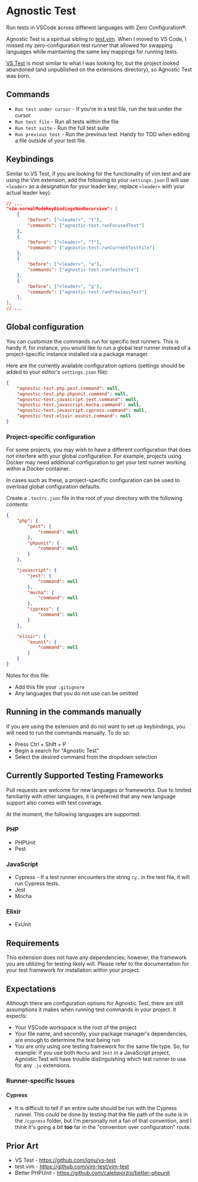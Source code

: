 # Agnostic Test

Run tests in VSCode across different languages with Zero Configuration®.

Agnostic Test is a spiritual sibling to [test.vim][vim-test]. When I moved to VS Code, I missed my zero-configuration test runner that allowed for swapping languages while maintaining the same key mappings for running tests.

[VS Test][vs-test] is most similar to what I was looking for, but the project looked abandoned (and unpublished on the extensions directory), so Agnostic Test was born.

[vim-test]: https://github.com/vim-test/vim-test
[vs-test]: https://github.com/ignu/vs-test

## Commands

- `Run test under cursor` - If you're in a test file, run the test under the cursor
- `Run test file` - Run all tests within the file
- `Run test suite` - Run the full test suite
- `Run previous test` - Run the previous test. Handy for TDD when editing a file outside of your test file.

## Keybindings

Similar to VS Test, if you are looking for the functionality of vim.test and are using the Vim extension, add the following to your `settings.json` (I will use `<leader>` as a designation for your leader key; replace `<leader>` with your actual leader key):

```json
// ...
"vim.normalModeKeyBindingsNonRecursive": [
    {
        "before": ["<leader>", "t"],
        "commands": ["agnostic-test.runFocusedTest"]
    },
    {
        "before": ["<leader>", "T"],
        "commands": ["agnostic-test.runCurrentTestFile"]
    },
    {
        "before": ["<leader>", "a"],
        "commands": ["agnostic-test.runTestSuite"]
    },
    {
        "before": ["<leader>", "g"],
        "commands": ["agnostic-test.runPreviousTest"]
    },
],
// ...
```

## Global configuration

You can customize the commands run for specific test runners. This is handy if, for instance, you would like to run a global test runner instead of a project-specific instance installed via a package manager.

Here are the currently available configuration options (settings should be added to your editor's `settings.json` file):

```json
{
    "agnostic-test.php.pest.command": null,
    "agnostic-test.php.phpunit.command": null,
    "agnostic-test.javascript.jest.command": null,
    "agnostic-test.javascript.mocha.command": null,
    "agnostic-test.javascript.cypress.command": null,
    "agnostic-test.elixir.exunit.command": null
}
```

### Project-specific configuration

For some projects, you may wish to have a different configuration that does not interfere with your global configuration. For example, projects using Docker may need additional configuration to get your test runner working within a Docker container.

In cases such as these, a project-specific configuration can be used to overload global configuration defaults.

Create a `.testrc.json` file in the root of your directory with the following contents:

```json
{
    "php": {
        "pest": {
            "command": null
        },
        "phpunit": {
            "command": null
        }
    },

    "javascript": {
        "jest": {
            "command": null
        },
        "mocha": {
            "command": null
        },
        "cypress": {
            "command": null
        }
    },

    "elixir": {
        "exunit": {
            "command": null
        }
    }
}
```

Notes for this file:

* Add this file your `.gitignore`
* Any languages that you do not use can be omitted

## Running in the commands manually

If you are using the extension and do not want to set up keybindings, you will need to run the commands manually. To do so:

- Press Ctrl + Shift + P
- Begin a search for "Agnostic Test"
- Select the desired command from the dropdown selection

## Currently Supported Testing Frameworks

Pull requests are welcome for new languages or frameworks. Due to limited familiarity with other languages, it is preferred that any new language support also comes with test coverage.

At the moment, the following languages are supported:

### PHP

- PHPUnit
- Pest

### JavaScript

- Cypress - If a test runner encounters the string `cy.` in the test file, it will run Cypress tests.
- Jest
- Mocha

### Elixir

- ExUnit

## Requirements

This extension does not have any dependencies; however, the framework you are utilizing for testing likely will. Please refer to the documentation for your test framework for installation within your project.

## Expectations

Although there are configuration options for Agnostic Test, there are still assumptions it makes when running test commands in your project. It expects:

- Your VSCode workspace is the root of the project
- Your file name, and secondly, your package manager's dependencies, are enough to determine the test being run
- You are only using one testing framework for the same file type. So, for example: if you use both `Mocha` and `Jest` in a JavaScript project, Agnostic Test will have trouble distinguishing which test runner to use for any `.js` extensions.

### Runner-specific Issues

#### Cypress

- It is difficult to tell if an entire suite should be run with the Cypress runner. This _could_ be done by testing that the file path of the suite is in the `/cypress` folder, but I'm personally not a fan of that convention, and I think it's going a bit **too** far in the "convention over configuration" route.

## Prior Art

- VS Test - https://github.com/ignu/vs-test
- test.vim - https://github.com/vim-test/vim-test
- Better PHPUnit - https://github.com/calebporzio/better-phpunit
